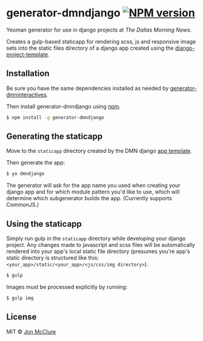 # generator-dmndjango [![NPM version][npm-image]][npm-url]
Yeoman generator for use in django projects at _The Dallas Morning News_. 

Creates a gulp-based staticapp for rendering scss, js and responsive image sets into the static files directory of a django app created using the [django-project-template](https://github.com/DallasMorningNews/django-project-template).

## Installation

Be sure you have the same dependencies installed as needed by [generator-dmninteractives](https://github.com/DallasMorningNews/generator-dmninteractives/wiki/Setting-up-your-computer#dependencies).

Then install generator-dmndjango using [npm](https://www.npmjs.com/).

```bash
$ npm install -g generator-dmndjango
```

## Generating the staticapp

Move to the `staticapp` directory created by the DMN django [app template](https://github.com/DallasMorningNews/django-project-template#using-the-app-template).

Then generate the app:

```bash
$ yo dmndjango
```

The generator will ask for the app name you used when creating your django app and for which module pattern you'd like to use, which will determine which subgenerator builds the app. (Currently supports CommonJS.)

## Using the staticapp

Simply run gulp in the `staticapp` directory while developing your django project. Any changes made to javascript and scss files will be automatically rendered into your app's local static file directory (presumes you're app's static directory is structured like this: `<your_app>/static/<your_app>/<js/css/img directory>`). 

```bash
$ gulp
```

Images must be processed explicitly by running:

```bash
$ gulp img
```

## License

MIT © [Jon McClure]()


[npm-image]: https://badge.fury.io/js/generator-dmndjango.svg
[npm-url]: https://npmjs.org/package/generator-dmndjango
